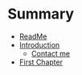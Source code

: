 # Summary

* [ReadMe](README.md)
* [Introduction](introduction.md)
    * [Contact me](contact.md)
* [First Chapter](chapter1.md)

